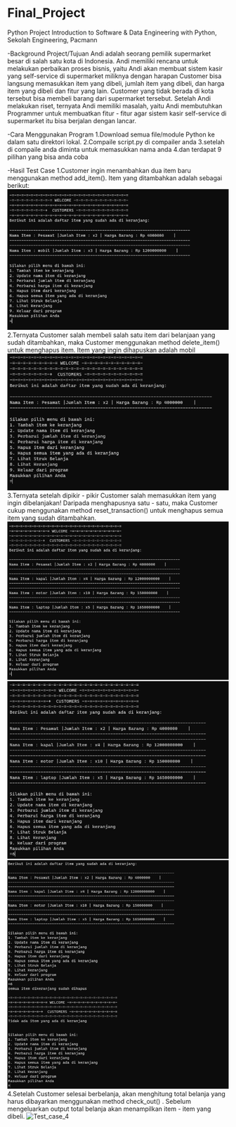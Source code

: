 # Final_Project
Python Project 
Introduction to Software & Data Engineering with Python, Sekolah Engineering, Pacmann

-Background Project/Tujuan
Andi adalah seorang pemilik supermarket besar di salah satu kota di Indonesia. Andi memiliki rencana untuk melakukan perbaikan proses bisnis, yaitu Andi akan membuat sistem kasir yang self-service di supermarket miliknya dengan harapan 
Customer bisa langsung memasukkan item yang dibeli, jumlah item yang dibeli, dan harga item yang dibeli dan fitur yang lain.
Customer yang tidak berada di kota tersebut bisa membeli barang dari supermarket tersebut. 
Setelah Andi melakukan riset, ternyata Andi memiliki masalah, yaitu Andi membutuhkan Programmer untuk membuatkan fitur - fitur agar sistem kasir self-service di supermarket itu bisa berjalan dengan lancar.

-Cara Menggunakan Program
1.Download semua file/module Python ke dalam satu direktori lokal.
2.Compaile script.py di compailer anda
3.setelah di compaile anda diminta untuk memasukkan nama anda
4.dan terdapat 9 pilihan yang bisa anda coba


-Hasil Test Case
1.Customer ingin menambahkan dua item baru menggunakan method add_item(). Item yang ditambahkan adalah sebagai berikut:
![Test_case_1](Test_case_1.png)
2.Ternyata Customer salah membeli salah satu item dari belanjaan yang sudah ditambahkan, maka Customer menggunakan method delete_item() untuk menghapus item. Item yang ingin dihapuskan adalah mobil
![Test_case_2](Test_case2.png)
3.Ternyata setelah dipikir - pikir Customer salah memasukkan item yang ingin dibelanjakan! Daripada menghapusnya satu - satu, maka Customer cukup menggunakan method reset_transaction() untuk menghapus semua item yang sudah ditambahkan.
![Test_case_3_1](Test_case3_1.png)
![Test_case_3_2](Test_case_3_2.png)
![Test_case_3_3](Test_case_3_3.png)
4.Setelah Customer selesai berbelanja, akan menghitung total belanja yang harus dibayarkan menggunakan method check_out() . Sebelum mengeluarkan output total belanja akan menampilkan item - item yang dibeli.
![Test_case_4](Test_case_4)
